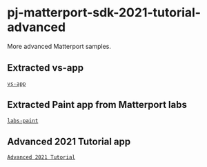 # pj-matterport-sdk-2021-tutorial-advanced
More advanced Matterport samples.

## Extracted vs-app
[`vs-app`](matterport-vs-app/README.md)

## Extracted Paint app from Matterport labs
[`labs-paint`](matterport-labs-paint/README.md)

## Advanced 2021 Tutorial app
[`Advanced 2021 Tutorial`](2021-tutorial-advanced/README.md)